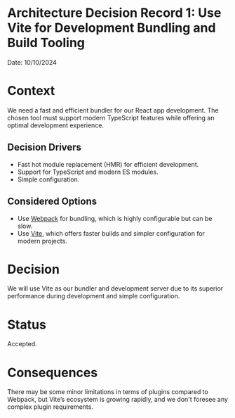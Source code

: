 
# Architecture Decision Record 1: Use Vite for Development Bundling and Build Tooling

Date: 10/10/2024

# Context

We need a fast and efficient bundler for our React app development. The chosen tool must support modern  TypeScript features while offering an optimal development experience.

## Decision Drivers

- Fast hot module replacement (HMR) for efficient development.
- Support for TypeScript and modern ES modules.
- Simple configuration.


## Considered Options

- Use [Webpack](https://webpack.js.org/) for bundling, which is highly configurable but can be slow.
- Use [Vite](https://vitejs.dev/), which offers faster builds and simpler configuration for modern projects.


# Decision

We will use Vite as our bundler and development server due to its superior performance during development and simple configuration.

# Status

Accepted.

# Consequences

There may be some minor limitations in terms of plugins compared to Webpack, but Vite’s ecosystem is growing rapidly, and we don't foresee any complex plugin requirements.


